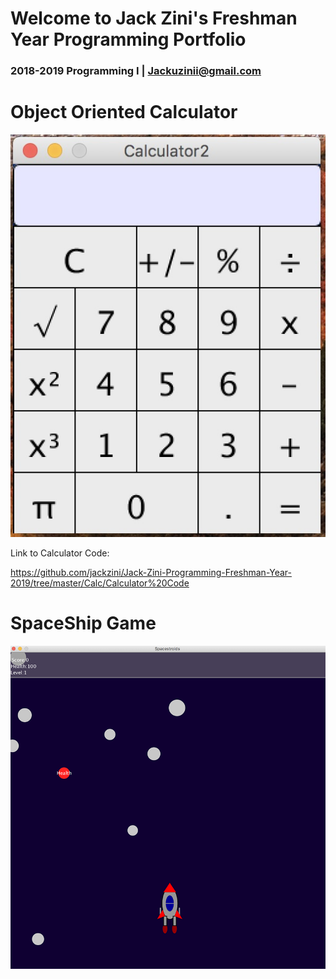 # Welcome to Jack Zini's Freshman Year Programming Portfolio
### 2018-2019 Programming I | Jackuzinii@gmail.com

# Object Oriented Calculator
![Calculator](https://github.com/jackzini/Jack-Zini-Programming-Freshman-Year-2019/blob/master/Calc/Calculator.jpg?raw=true)

Link to Calculator Code:

https://github.com/jackzini/Jack-Zini-Programming-Freshman-Year-2019/tree/master/Calc/Calculator%20Code

# SpaceShip Game
![SpaceShip](https://github.com/jackzini/Jack-Zini-Programming-Freshman-Year-2019/blob/master/SpaceShipGame/Spaceship.png?raw=true)
